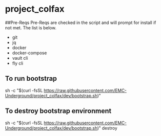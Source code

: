# project_colfax

##Pre-Reqs
Pre-Reqs are checked in the script and will prompt for install if not met. The list is below.
- git
- jq
- docker
- docker-compose
- vault cli
- fly cli

## To run bootstrap
sh -c "$(curl -fsSL https://raw.githubusercontent.com/EMC-Underground/project_colfax/dev/bootstrap.sh)"

## To destroy bootstrap environment
sh -c "$(curl -fsSL https://raw.githubusercontent.com/EMC-Underground/project_colfax/dev/bootstrap.sh)" destroy
